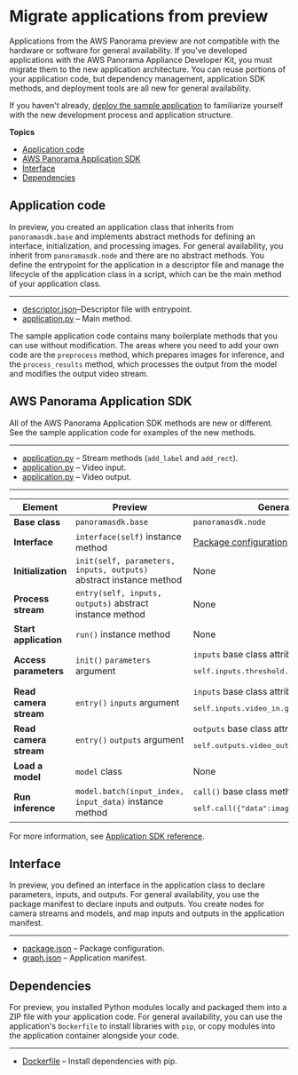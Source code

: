 # Migrate applications from preview<a name="applications-migrate"></a>

Applications from the AWS Panorama preview are not compatible with the hardware or software for general availability\. If you've developed applications with the AWS Panorama Appliance Developer Kit, you must migrate them to the new application architecture\. You can reuse portions of your application code, but dependency management, application SDK methods, and deployment tools are all new for general availability\.

If you haven't already, [deploy the sample application](gettingstarted-deploy.md) to familiarize yourself with the new development process and application structure\.

**Topics**
+ [Application code](#applications-migrate-code)
+ [AWS Panorama Application SDK](#applications-migrate-appsdk)
+ [Interface](#applications-migrate-interface)
+ [Dependencies](#applications-migrate-dependencies)

## Application code<a name="applications-migrate-code"></a>

In preview, you created an application class that inherits from `panoramasdk.base` and implements abstract methods for defining an interface, initialization, and processing images\. For general availability, you inherit from `panoramasdk.node` and there are no abstract methods\. You define the entrypoint for the application in a descriptor file and manage the lifecycle of the application class in a script, which can be the main method of your application class\.

****
+ [descriptor\.json](https://github.com/awsdocs/aws-panorama-developer-guide/blob/main/sample-apps/aws-panorama-sample/packages/123456789012-SAMPLE_CODE-1.0/descriptor.json)–Descriptor file with entrypoint\.
+ [application\.py](https://github.com/awsdocs/aws-panorama-developer-guide/blob/main/sample-apps/aws-panorama-sample/packages/123456789012-SAMPLE_CODE-1.0/application.py#L192-L206) – Main method\.

The sample application code contains many boilerplate methods that you can use without modification\. The areas where you need to add your own code are the `preprocess` method, which prepares images for inference, and the `process_results` method, which processes the output from the model and modifies the output video stream\.

## AWS Panorama Application SDK<a name="applications-migrate-appsdk"></a>

All of the AWS Panorama Application SDK methods are new or different\. See the sample application code for examples of the new methods\.

****
+ [application\.py](https://github.com/awsdocs/aws-panorama-developer-guide/blob/main/sample-apps/aws-panorama-sample/packages/123456789012-SAMPLE_CODE-1.0/application.py#L127-L128) – Stream methods \(`add_label` and `add_rect`\)\.
+ [application\.py](https://github.com/awsdocs/aws-panorama-developer-guide/blob/main/sample-apps/aws-panorama-sample/packages/123456789012-SAMPLE_CODE-1.0/application.py#L63) – Video input\.
+ [application\.py](https://github.com/awsdocs/aws-panorama-developer-guide/blob/main/sample-apps/aws-panorama-sample/packages/123456789012-SAMPLE_CODE-1.0/application.py#L91) – Video output\.


****  

| Element | Preview | General availability | 
| --- | --- | --- | 
|  **Base class**  |  `panoramasdk.base`  |  `panoramasdk.node`  | 
|  **Interface**  |  `interface(self)` instance method  |  [Package configuration](#applications-migrate-interface)  | 
|  **Initialization**  |  `init(self, parameters, inputs, outputs)` abstract instance method  |  None  | 
|  **Process stream**  |  `entry(self, inputs, outputs)` abstract instance method  |  None  | 
|  **Start application**  |  `run()` instance method  |  None  | 
|  **Access parameters**  |  `init()` `parameters` argument  |  `inputs` base class attribute <pre>self.inputs.threshold.get()</pre>  | 
|  **Read camera stream**  |  `entry()` `inputs` argument  |  `inputs` base class attribute <pre>self.inputs.video_in.get()</pre>  | 
|  **Read camera stream**  |  `entry()` `outputs` argument  |  `outputs` base class attribute <pre>self.outputs.video_out.put(streams)</pre>  | 
|  **Load a model**  |  `model` class  |  None  | 
|  **Run inference**  |  `model.batch(input_index, input_data)` instance method  |  `call()` base class method <pre>self.call({"data":image_data}, 'model_node_name')</pre>  | 

For more information, see [Application SDK reference](https://github.com/awsdocs/aws-panorama-developer-guide/tree/main/resources/applicationsdk-reference.md)\.

## Interface<a name="applications-migrate-interface"></a>

In preview, you defined an interface in the application class to declare parameters, inputs, and outputs\. For general availability, you use the package manifest to declare inputs and outputs\. You create nodes for camera streams and models, and map inputs and outputs in the application manifest\.

****
+ [package\.json](https://github.com/awsdocs/aws-panorama-developer-guide/blob/main/sample-apps/aws-panorama-sample/packages/123456789012-SAMPLE_CODE-1.0/package.json) – Package configuration\.
+ [graph\.json](https://github.com/awsdocs/aws-panorama-developer-guide/blob/main/sample-apps/aws-panorama-sample/graphs/aws-panorama-sample/graph.json) – Application manifest\.

## Dependencies<a name="applications-migrate-dependencies"></a>

For preview, you installed Python modules locally and packaged them into a ZIP file with your application code\. For general availability, you can use the application's `Dockerfile` to install libraries with `pip`, or copy modules into the application container alongside your code\.

****
+ [Dockerfile](https://github.com/awsdocs/aws-panorama-developer-guide/blob/main/sample-apps/aws-panorama-sample/packages/123456789012-SAMPLE_CODE-1.0/Dockerfile) – Install dependencies with pip\.